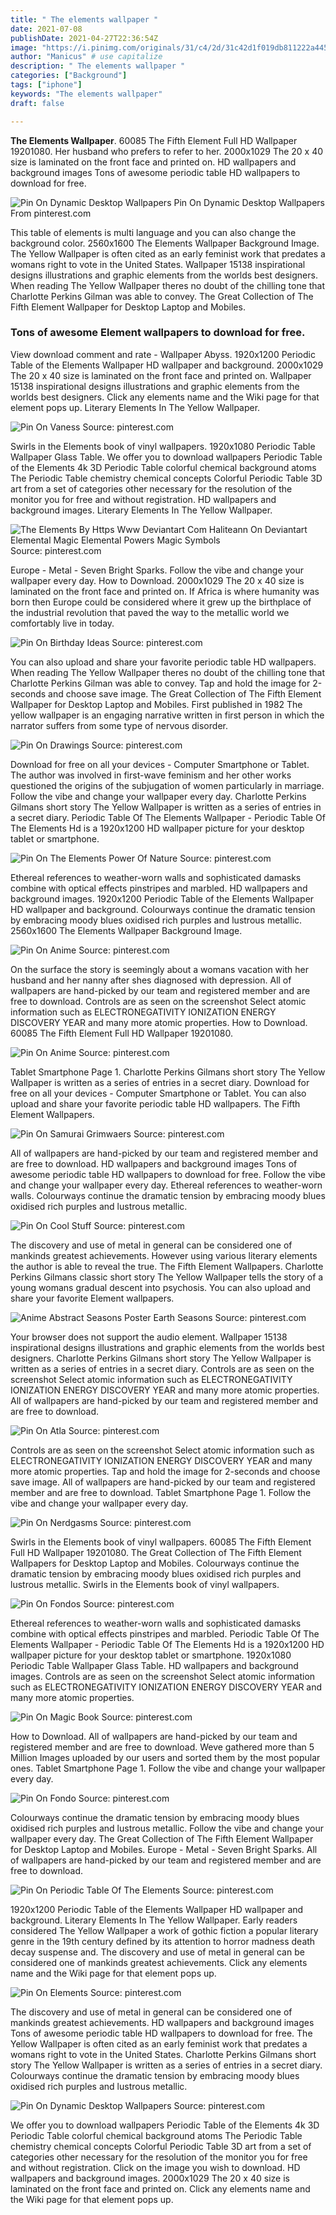 ```yaml
---
title: " The elements wallpaper "
date: 2021-07-08
publishDate: 2021-04-27T22:36:54Z
image: "https://i.pinimg.com/originals/31/c4/2d/31c42d1f019db811222a445b4f23663d.jpg"
author: "Manicus" # use capitalize
description: " The elements wallpaper "
categories: ["Background"]
tags: ["iphone"]
keywords: "The elements wallpaper"
draft: false

---
```



**The Elements Wallpaper**. 60085 The Fifth Element Full HD Wallpaper 19201080. Her husband who prefers to refer to her. 2000x1029 The 20 x 40 size is laminated on the front face and printed on. HD wallpapers and background images Tons of awesome periodic table HD wallpapers to download for free.

![Pin On Dynamic Desktop Wallpapers](https://i.pinimg.com/originals/31/c4/2d/31c42d1f019db811222a445b4f23663d.jpg "Pin On Dynamic Desktop Wallpapers")
Pin On Dynamic Desktop Wallpapers From pinterest.com


This table of elements is multi language and you can also change the background color. 2560x1600 The Elements Wallpaper Background Image. The Yellow Wallpaper is often cited as an early feminist work that predates a womans right to vote in the United States. Wallpaper 15138 inspirational designs illustrations and graphic elements from the worlds best designers. When reading The Yellow Wallpaper theres no doubt of the chilling tone that Charlotte Perkins Gilman was able to convey. The Great Collection of The Fifth Element Wallpaper for Desktop Laptop and Mobiles.

### Tons of awesome Element wallpapers to download for free.

View download comment and rate - Wallpaper Abyss. 1920x1200 Periodic Table of the Elements Wallpaper HD wallpaper and background. 2000x1029 The 20 x 40 size is laminated on the front face and printed on. Wallpaper 15138 inspirational designs illustrations and graphic elements from the worlds best designers. Click any elements name and the Wiki page for that element pops up. Literary Elements In The Yellow Wallpaper.


![Pin On Vaness](https://i.pinimg.com/originals/80/98/16/809816b63ac62a88d2720a4f045d2805.jpg "Pin On Vaness")
Source: pinterest.com

Swirls in the Elements book of vinyl wallpapers. 1920x1080 Periodic Table Wallpaper Glass Table. We offer you to download wallpapers Periodic Table of the Elements 4k 3D Periodic Table colorful chemical background atoms The Periodic Table chemistry chemical concepts Colorful Periodic Table 3D art from a set of categories other necessary for the resolution of the monitor you for free and without registration. HD wallpapers and background images. Literary Elements In The Yellow Wallpaper.

![The Elements By Https Www Deviantart Com Haliteann On Deviantart Elemental Magic Elemental Powers Magic Symbols](https://i.pinimg.com/originals/57/63/26/57632697b99b1b444024cdf7e627188c.jpg "The Elements By Https Www Deviantart Com Haliteann On Deviantart Elemental Magic Elemental Powers Magic Symbols")
Source: pinterest.com

Europe - Metal - Seven Bright Sparks. Follow the vibe and change your wallpaper every day. How to Download. 2000x1029 The 20 x 40 size is laminated on the front face and printed on. If Africa is where humanity was born then Europe could be considered where it grew up the birthplace of the industrial revolution that paved the way to the metallic world we comfortably live in today.

![Pin On Birthday Ideas](https://i.pinimg.com/originals/60/62/79/606279ff3db4a8764de9fea0865a7871.png "Pin On Birthday Ideas")
Source: pinterest.com

You can also upload and share your favorite periodic table HD wallpapers. When reading The Yellow Wallpaper theres no doubt of the chilling tone that Charlotte Perkins Gilman was able to convey. Tap and hold the image for 2-seconds and choose save image. The Great Collection of The Fifth Element Wallpaper for Desktop Laptop and Mobiles. First published in 1982 The yellow wallpaper is an engaging narrative written in first person in which the narrator suffers from some type of nervous disorder.

![Pin On Drawings](https://i.pinimg.com/originals/db/13/0a/db130a1c690f6c222ca24a27df1d26f4.jpg "Pin On Drawings")
Source: pinterest.com

Download for free on all your devices - Computer Smartphone or Tablet. The author was involved in first-wave feminism and her other works questioned the origins of the subjugation of women particularly in marriage. Follow the vibe and change your wallpaper every day. Charlotte Perkins Gilmans short story The Yellow Wallpaper is written as a series of entries in a secret diary. Periodic Table Of The Elements Wallpaper - Periodic Table Of The Elements Hd is a 1920x1200 HD wallpaper picture for your desktop tablet or smartphone.

![Pin On The Elements Power Of Nature](https://i.pinimg.com/originals/2e/5b/31/2e5b313ba9abbbed32e19eede15406a8.jpg "Pin On The Elements Power Of Nature")
Source: pinterest.com

Ethereal references to weather-worn walls and sophisticated damasks combine with optical effects pinstripes and marbled. HD wallpapers and background images. 1920x1200 Periodic Table of the Elements Wallpaper HD wallpaper and background. Colourways continue the dramatic tension by embracing moody blues oxidised rich purples and lustrous metallic. 2560x1600 The Elements Wallpaper Background Image.

![Pin On Anime](https://i.pinimg.com/originals/47/fb/d5/47fbd57696d3521095a1470bf84c5c65.jpg "Pin On Anime")
Source: pinterest.com

On the surface the story is seemingly about a womans vacation with her husband and her nanny after shes diagnosed with depression. All of wallpapers are hand-picked by our team and registered member and are free to download. Controls are as seen on the screenshot Select atomic information such as ELECTRONEGATIVITY IONIZATION ENERGY DISCOVERY YEAR and many more atomic properties. How to Download. 60085 The Fifth Element Full HD Wallpaper 19201080.

![Pin On Anime](https://i.pinimg.com/originals/73/12/9c/73129caa22c5a87ffa99eea0ac9ad054.png "Pin On Anime")
Source: pinterest.com

Tablet Smartphone Page 1. Charlotte Perkins Gilmans short story The Yellow Wallpaper is written as a series of entries in a secret diary. Download for free on all your devices - Computer Smartphone or Tablet. You can also upload and share your favorite periodic table HD wallpapers. The Fifth Element Wallpapers.

![Pin On Samurai Grimwaers](https://i.pinimg.com/originals/b8/cc/9c/b8cc9c16b81311c73ea6b6ebc360fe58.jpg "Pin On Samurai Grimwaers")
Source: pinterest.com

All of wallpapers are hand-picked by our team and registered member and are free to download. HD wallpapers and background images Tons of awesome periodic table HD wallpapers to download for free. Follow the vibe and change your wallpaper every day. Ethereal references to weather-worn walls. Colourways continue the dramatic tension by embracing moody blues oxidised rich purples and lustrous metallic.

![Pin On Cool Stuff](https://i.pinimg.com/originals/62/56/99/62569981ff3da9d9d39081cfd30b7402.jpg "Pin On Cool Stuff")
Source: pinterest.com

The discovery and use of metal in general can be considered one of mankinds greatest achievements. However using various literary elements the author is able to reveal the true. The Fifth Element Wallpapers. Charlotte Perkins Gilmans classic short story The Yellow Wallpaper tells the story of a young womans gradual descent into psychosis. You can also upload and share your favorite Element wallpapers.

![Anime Abstract Seasons Poster Earth Seasons](https://i.pinimg.com/originals/29/ca/fa/29cafa03028f6b36195a6a2dca1589c3.jpg "Anime Abstract Seasons Poster Earth Seasons")
Source: pinterest.com

Your browser does not support the audio element. Wallpaper 15138 inspirational designs illustrations and graphic elements from the worlds best designers. Charlotte Perkins Gilmans short story The Yellow Wallpaper is written as a series of entries in a secret diary. Controls are as seen on the screenshot Select atomic information such as ELECTRONEGATIVITY IONIZATION ENERGY DISCOVERY YEAR and many more atomic properties. All of wallpapers are hand-picked by our team and registered member and are free to download.

![Pin On Atla](https://i.pinimg.com/originals/8f/3a/d3/8f3ad33a7de614d6821584a181eac6f9.jpg "Pin On Atla")
Source: pinterest.com

Controls are as seen on the screenshot Select atomic information such as ELECTRONEGATIVITY IONIZATION ENERGY DISCOVERY YEAR and many more atomic properties. Tap and hold the image for 2-seconds and choose save image. All of wallpapers are hand-picked by our team and registered member and are free to download. Tablet Smartphone Page 1. Follow the vibe and change your wallpaper every day.

![Pin On Nerdgasms](https://i.pinimg.com/originals/44/91/28/4491282e1a510281a89333d1b38bdf9d.jpg "Pin On Nerdgasms")
Source: pinterest.com

Swirls in the Elements book of vinyl wallpapers. 60085 The Fifth Element Full HD Wallpaper 19201080. The Great Collection of The Fifth Element Wallpapers for Desktop Laptop and Mobiles. Colourways continue the dramatic tension by embracing moody blues oxidised rich purples and lustrous metallic. Swirls in the Elements book of vinyl wallpapers.

![Pin On Fondos](https://i.pinimg.com/originals/b9/6c/3f/b96c3f4ef506c4bdae81a2acd66b60a3.jpg "Pin On Fondos")
Source: pinterest.com

Ethereal references to weather-worn walls and sophisticated damasks combine with optical effects pinstripes and marbled. Periodic Table Of The Elements Wallpaper - Periodic Table Of The Elements Hd is a 1920x1200 HD wallpaper picture for your desktop tablet or smartphone. 1920x1080 Periodic Table Wallpaper Glass Table. HD wallpapers and background images. Controls are as seen on the screenshot Select atomic information such as ELECTRONEGATIVITY IONIZATION ENERGY DISCOVERY YEAR and many more atomic properties.

![Pin On Magic Book](https://i.pinimg.com/originals/59/3d/3a/593d3a4d051e6433332c7584e4b6466a.jpg "Pin On Magic Book")
Source: pinterest.com

How to Download. All of wallpapers are hand-picked by our team and registered member and are free to download. Weve gathered more than 5 Million Images uploaded by our users and sorted them by the most popular ones. Tablet Smartphone Page 1. Follow the vibe and change your wallpaper every day.

![Pin On Fondo](https://i.pinimg.com/564x/51/d4/fc/51d4fc4e084bf901a000f850a986bf67.jpg "Pin On Fondo")
Source: pinterest.com

Colourways continue the dramatic tension by embracing moody blues oxidised rich purples and lustrous metallic. Follow the vibe and change your wallpaper every day. The Great Collection of The Fifth Element Wallpaper for Desktop Laptop and Mobiles. Europe - Metal - Seven Bright Sparks. All of wallpapers are hand-picked by our team and registered member and are free to download.

![Pin On Periodic Table Of The Elements](https://i.pinimg.com/originals/fc/e4/89/fce489b365c3414a3fe6e4327a8e5282.png "Pin On Periodic Table Of The Elements")
Source: pinterest.com

1920x1200 Periodic Table of the Elements Wallpaper HD wallpaper and background. Literary Elements In The Yellow Wallpaper. Early readers considered The Yellow Wallpaper a work of gothic fiction a popular literary genre in the 19th century defined by its attention to horror madness death decay suspense and. The discovery and use of metal in general can be considered one of mankinds greatest achievements. Click any elements name and the Wiki page for that element pops up.

![Pin On Elements](https://i.pinimg.com/originals/69/4e/9e/694e9e90576b0f8ecf9357641853e0d9.png "Pin On Elements")
Source: pinterest.com

The discovery and use of metal in general can be considered one of mankinds greatest achievements. HD wallpapers and background images Tons of awesome periodic table HD wallpapers to download for free. The Yellow Wallpaper is often cited as an early feminist work that predates a womans right to vote in the United States. Charlotte Perkins Gilmans short story The Yellow Wallpaper is written as a series of entries in a secret diary. Colourways continue the dramatic tension by embracing moody blues oxidised rich purples and lustrous metallic.

![Pin On Dynamic Desktop Wallpapers](https://i.pinimg.com/originals/31/c4/2d/31c42d1f019db811222a445b4f23663d.jpg "Pin On Dynamic Desktop Wallpapers")
Source: pinterest.com

We offer you to download wallpapers Periodic Table of the Elements 4k 3D Periodic Table colorful chemical background atoms The Periodic Table chemistry chemical concepts Colorful Periodic Table 3D art from a set of categories other necessary for the resolution of the monitor you for free and without registration. Click on the image you wish to download. HD wallpapers and background images. 2000x1029 The 20 x 40 size is laminated on the front face and printed on. Click any elements name and the Wiki page for that element pops up.


